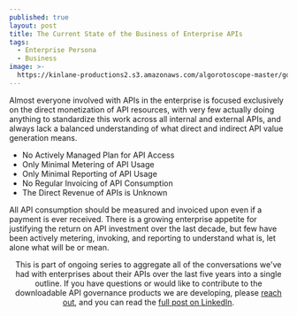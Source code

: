 ```yaml
---
published: true
layout: post
title: The Current State of the Business of Enterprise APIs
tags:
  - Enterprise Persona
  - Business
image: >-
  https://kinlane-productions2.s3.amazonaws.com/algorotoscope-master/gone-with-the-wind-japanese-carrying-over-bridge.jpeg
---
```

Almost everyone involved with APIs in the enterprise is focused exclusively on the direct monetization of API resources, with very few actually doing anything to standardize this work across all internal and external APIs, and always lack a balanced understanding of what direct and indirect API value generation means.

  - No Actively Managed Plan for API Access
  - Only Minimal Metering of API Usage
  - Only Minimal Reporting of API Usage
  - No Regular Invoicing of API Consumption
  - The Direct Revenue of APIs is Unknown

All API consumption should be measured and invoiced upon even if a payment is ever received. There is a growing enterprise appetite for justifying the return on API investment over the last decade, but few have been actively metering, invoking, and reporting to understand what is, let alone what will be or mean.

<div class="alert alert-danger" role="alert" style="text-align: center;">
This is part of ongoing series to aggregate all of the conversations we've had with enterprises about their APIs over the last five years into a single outline. If you have questions or would like to contribute to the downloadable API governance products we are developing, please <a href="https://apievangelist.com/contact">reach out</a>, and you can read the <a href="https://www.linkedin.com/pulse/who-api-evangelist-speaks-being-change-agent-within-enterprise-lane-lmuse">full post on LinkedIn</a>.
</div>